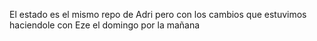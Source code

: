 El estado es el mismo repo de Adri pero con los cambios que estuvimos haciendole con Eze el domingo por la mañana
